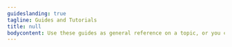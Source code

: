 ```yaml
---
guideslanding: true
tagline: Guides and Tutorials
title: null
bodycontent: Use these guides as general reference on a topic, or you can follow along the step-by-step tutorials. 
---
```





